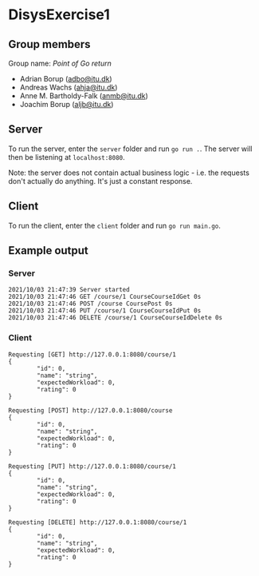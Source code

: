 # DisysExercise1
## Group members
Group name: *Point of Go return*

- Adrian Borup (adbo@itu.dk)
- Andreas Wachs (ahja@itu.dk)
- Anne M. Bartholdy-Falk (anmb@itu.dk)
- Joachim Borup (aljb@itu.dk)

## Server
To run the server, enter the `server` folder and run `go run .`. The server will then be listening at `localhost:8080`.

Note: the server does not contain actual business logic - i.e. the requests don't actually do anything. It's just a constant response.

## Client
To run the client, enter the `client` folder and run `go run main.go`.

## Example output
### Server
```
2021/10/03 21:47:39 Server started
2021/10/03 21:47:46 GET /course/1 CourseCourseIdGet 0s
2021/10/03 21:47:46 POST /course CoursePost 0s
2021/10/03 21:47:46 PUT /course/1 CourseCourseIdPut 0s
2021/10/03 21:47:46 DELETE /course/1 CourseCourseIdDelete 0s
```

### Client
```
Requesting [GET] http://127.0.0.1:8080/course/1
{
        "id": 0,
        "name": "string",
        "expectedWorkload": 0,
        "rating": 0
}

Requesting [POST] http://127.0.0.1:8080/course
{
        "id": 0,
        "name": "string",
        "expectedWorkload": 0,
        "rating": 0
}

Requesting [PUT] http://127.0.0.1:8080/course/1
{
        "id": 0,
        "name": "string",
        "expectedWorkload": 0,
        "rating": 0
}

Requesting [DELETE] http://127.0.0.1:8080/course/1
{
        "id": 0,
        "name": "string",
        "expectedWorkload": 0,
        "rating": 0
}
```
